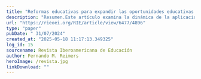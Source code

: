```yaml
---
title: "Reformas educativas para expandir las oportunidades educativas en México. El poder de la política y los retos de su aplicación1"
description: "Resumen.Este artículo examina la dinámica de la aplicación de reformas a escala para ofrecer oportunidades educativas significativas a los alumnos desfavorecidos. Para contribuir eficazmente a la reducción de la desigualdad social y la exclusión, las políticas educativas necesitan una combinación de esfuerzos a escala de todo el sistema además de esfuerzos específicos, focalizados, aplicados a gran escala y sostenidos durante un tiempo lo suficientemente largo como para institucionalizarse. La capacidad de que esas políticas tengan impacto requiere una difícil convergencia de complementariedad entre los esfuerzos en todo el sistema y los esfuerzos específicos, focalizados, la alineación entre las iniciativas federales y estatales, así como políticas de apoyo. Sin embargo, las políticas de aplicación de reformas en todo el sistema son más polémicas que las que implican esfuerzos específicos, ya que tales cambios son más perturbadores para los intereses creados en el statu quo, lo que hace que la sostenibilidad de tales esfuerzos sea precaria. Además, las políticas selectivas, focalizadas, refuerzan la segregación de los alumnos en estratos de diferente calidad."
url: "https://rieoei.org/RIE/article/view/6477/4896"
type: "paper"
pubDate: " 31/07/2024"
created_at: "2025-05-18 11:17:13.349325"
log_id: 15
sourcename: Revista Iberoamericana de Educación
author: Fernando M. Reimers
heroImage: /revista.jpg
linkDownload: ""
---
```



